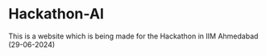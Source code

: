 # Hackathon-AI
This is a website which is being made for the Hackathon in IIM Ahmedabad (29-06-2024)
